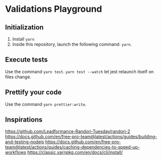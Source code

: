 # Validations Playground

## Initialization

1. Install `yarn`
2. Inside this repository, launch the following command: `yarn`.

## Execute tests

Use the command `yarn test`. `yarn test --watch` let jest relaunch itself on files change.

## Prettify your code

Use the command `yarn prettier:write`.

## Inspirations

https://github.com/Leadformance-Randori-Tuesday/randori-2
https://docs.github.com/en/free-pro-team@latest/actions/guides/building-and-testing-nodejs
https://docs.github.com/en/free-pro-team@latest/actions/guides/caching-dependencies-to-speed-up-workflows
https://classic.yarnpkg.com/en/docs/cli/install/
